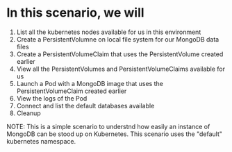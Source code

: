 # In this scenario, we will

1. List all the kubernetes nodes available for us in this environment
2. Create a PersistentVolumne on local file system for our MongoDB data files
3. Create a PersistentVolumeClaim that uses the PersistentVolume created earlier
4. View all the PersistentVolumes and PersistentVolumeClaims available for us
5. Launch a Pod with a MongoDB image that uses the PersistentVolumeClaim created earlier
6. View the logs of the Pod
7. Connect and list the default databases available
8. Cleanup

NOTE: This is a simple scenario to understnd how easily an instance of MongoDB can be stood up on Kubernetes. This scenario uses the "default" kubernetes namespace.
